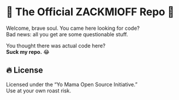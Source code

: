 # 🤡 The Official ZACKMIOFF Repo 🤡 #

Welcome, brave soul. You came here looking for code?  
Bad news: all you get are some questionable stuff.  

You thought there was actual code here?  
**Suck my repo.** 😂  

## 🔥 License
Licensed under the “Yo Mama Open Source Initiative.”  
Use at your own roast risk.
